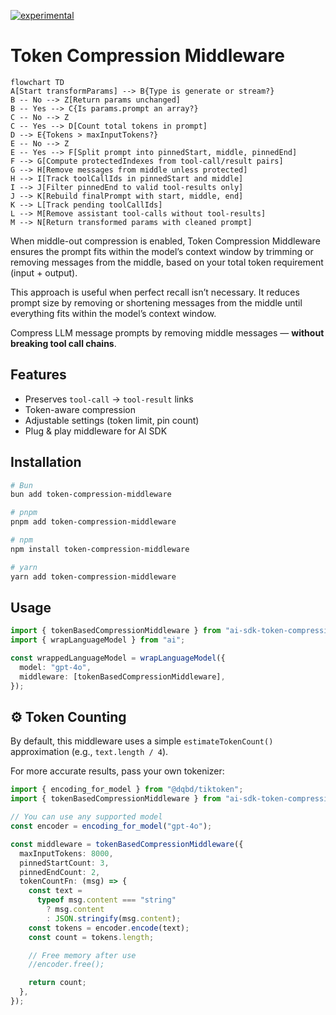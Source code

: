 [![experimental](http://badges.github.io/stability-badges/dist/experimental.svg)](http://github.com/badges/stability-badges)

# Token Compression Middleware

```mermaid
flowchart TD
A[Start transformParams] --> B{Type is generate or stream?}
B -- No --> Z[Return params unchanged]
B -- Yes --> C{Is params.prompt an array?}
C -- No --> Z
C -- Yes --> D[Count total tokens in prompt]
D --> E{Tokens > maxInputTokens?}
E -- No --> Z
E -- Yes --> F[Split prompt into pinnedStart, middle, pinnedEnd]
F --> G[Compute protectedIndexes from tool-call/result pairs]
G --> H[Remove messages from middle unless protected]
H --> I[Track toolCallIds in pinnedStart and middle]
I --> J[Filter pinnedEnd to valid tool-results only]
J --> K[Rebuild finalPrompt with start, middle, end]
K --> L[Track pending toolCallIds]
L --> M[Remove assistant tool-calls without tool-results]
M --> N[Return transformed params with cleaned prompt]
```

When middle-out compression is enabled, Token Compression Middleware ensures the prompt fits within the model’s context window by trimming or removing messages from the middle, based on your total token requirement (input + output).

This approach is useful when perfect recall isn’t necessary. It reduces prompt size by removing or shortening messages from the middle until everything fits within the model’s context window.

Compress LLM message prompts by removing middle messages — **without breaking tool call chains**.

## Features

- Preserves `tool-call` → `tool-result` links
- Token-aware compression
- Adjustable settings (token limit, pin count)
- Plug & play middleware for AI SDK

## Installation

```bash
# Bun
bun add token-compression-middleware

# pnpm
pnpm add token-compression-middleware

# npm
npm install token-compression-middleware

# yarn
yarn add token-compression-middleware
```

## Usage

```ts
import { tokenBasedCompressionMiddleware } from "ai-sdk-token-compression";
import { wrapLanguageModel } from "ai";

const wrappedLanguageModel = wrapLanguageModel({
  model: "gpt-4o",
  middleware: [tokenBasedCompressionMiddleware],
});
```

## ⚙️ Token Counting

By default, this middleware uses a simple `estimateTokenCount()` approximation (e.g., `text.length / 4`).

For more accurate results, pass your own tokenizer:

```ts
import { encoding_for_model } from "@dqbd/tiktoken";
import { tokenBasedCompressionMiddleware } from "ai-sdk-token-compression";

// You can use any supported model
const encoder = encoding_for_model("gpt-4o");

const middleware = tokenBasedCompressionMiddleware({
  maxInputTokens: 8000,
  pinnedStartCount: 3,
  pinnedEndCount: 2,
  tokenCountFn: (msg) => {
    const text =
      typeof msg.content === "string"
        ? msg.content
        : JSON.stringify(msg.content);
    const tokens = encoder.encode(text);
    const count = tokens.length;

    // Free memory after use
    //encoder.free();

    return count;
  },
});
```
